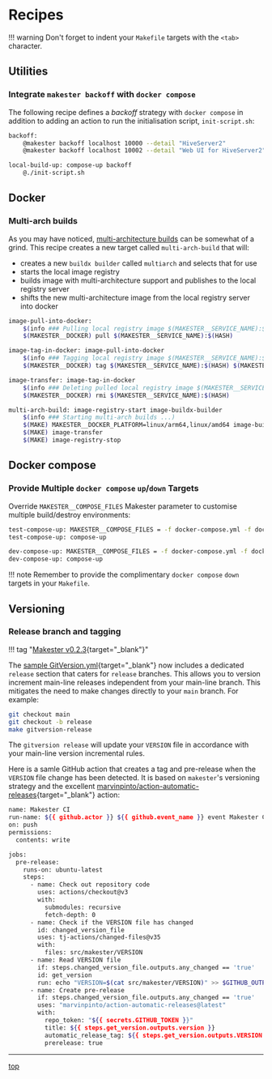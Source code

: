 # Recipes

!!! warning
    Don't forget to indent your `Makefile` targets with the `<tab>` character.

## Utilities

### Integrate `makester backoff` with `docker compose`

The following recipe defines a _backoff_ strategy with `docker compose` in addition
to adding an action to run the initialisation script, `init-script.sh`:
``` sh
backoff:
    @makester backoff localhost 10000 --detail "HiveServer2"
    @makester backoff localhost 10002 --detail "Web UI for HiveServer2"

local-build-up: compose-up backoff
    @./init-script.sh
```

## Docker

### Multi-arch builds

As you may have noticed, [multi-architecture builds](../makefiles/docker/#support-for-multi-architecture-builds)
can be somewhat of a grind. This recipe creates a new target called `multi-arch-build` that will:

- creates a new `buildx builder` called `multiarch` and selects that for use
- starts the local image registry
- builds image with multi-architecture support and publishes to the local registry server
- shifts the new multi-architecture image from the local registry server into docker

``` sh title="Multi-arch container image builds."
image-pull-into-docker:
    $(info ### Pulling local registry image $(MAKESTER__SERVICE_NAME):$(HASH) into docker)
    $(MAKESTER__DOCKER) pull $(MAKESTER__SERVICE_NAME):$(HASH)

image-tag-in-docker: image-pull-into-docker
    $(info ### Tagging local registry image $(MAKESTER__SERVICE_NAME):$(HASH) for docker)
    $(MAKESTER__DOCKER) tag $(MAKESTER__SERVICE_NAME):$(HASH) $(MAKESTER__STATIC_SERVICE_NAME):$(HASH)

image-transfer: image-tag-in-docker
    $(info ### Deleting pulled local registry image $(MAKESTER__SERVICE_NAME):$(HASH))
    $(MAKESTER__DOCKER) rmi $(MAKESTER__SERVICE_NAME):$(HASH)

multi-arch-build: image-registry-start image-buildx-builder
    $(info ### Starting multi-arch builds ...)
    $(MAKE) MAKESTER__DOCKER_PLATFORM=linux/arm64,linux/amd64 image-buildx
    $(MAKE) image-transfer
    $(MAKE) image-registry-stop
```

## Docker compose

### Provide Multiple `docker compose` `up`/`down` Targets

Override `MAKESTER__COMPOSE_FILES` Makester parameter to customise multiple build/destroy environments:
``` sh
test-compose-up: MAKESTER__COMPOSE_FILES = -f docker-compose.yml -f docker-compose-test.yml
test-compose-up: compose-up

dev-compose-up: MAKESTER__COMPOSE_FILES = -f docker-compose.yml -f docker-compose-dev.yml
dev-compose-up: compose-up
```

!!! note
    Remember to provide the complimentary `docker compose` `down` targets in your `Makefile`.

## Versioning

### Release branch and tagging
!!! tag "[Makester v0.2.3](https://github.com/loum/makester/releases/tag/0.2.3){target="_blank"}"

The [sample GitVersion.yml](https://github.com/loum/makester/blob/main/sample/GitVersion.yml){target="_blank"}
now includes a dedicated `release` section that caters for `release` branches. This allows you to
version increment main-line releases independent from your main-line branch. This mitigates the need to make
changes directly to your `main` branch. For example:

``` sh title="Preparing for release."
git checkout main
git checkout -b release
make gitversion-release
```

The `gitversion release` will update your `VERSION` file in accordance with your main-line version
incremental rules.

Here is a samle GitHub action that creates a tag and pre-release when the `VERSION` file change
has been detected. It is based on `makester`'s versioning strategy and the excellent
[marvinpinto/action-automatic-releases](https://github.com/marvinpinto/action-automatic-releases){target="_blank"}
action:

``` sh title="VERSION file action for automatic releases"
name: Makester CI
run-name: ${{ github.actor }} ${{ github.event_name }} event Makester CI 🚀
on: push
permissions:
  contents: write

jobs:
  pre-release:
    runs-on: ubuntu-latest
    steps:
      - name: Check out repository code
        uses: actions/checkout@v3
        with:
          submodules: recursive
          fetch-depth: 0
      - name: Check if the VERSION file has changed
        id: changed_version_file
        uses: tj-actions/changed-files@v35
        with:
          files: src/makester/VERSION
      - name: Read VERSION file
        if: steps.changed_version_file.outputs.any_changed == 'true'
        id: get_version
        run: echo "VERSION=$(cat src/makester/VERSION)" >> $GITHUB_OUTPUT
      - name: Create pre-release
        if: steps.changed_version_file.outputs.any_changed == 'true'
        uses: "marvinpinto/action-automatic-releases@latest"
        with:
          repo_token: "${{ secrets.GITHUB_TOKEN }}"
          title: ${{ steps.get_version.outputs.version }}
          automatic_release_tag: ${{ steps.get_version.outputs.VERSION }}
          prerelease: true
```

---
[top](#recipes)
